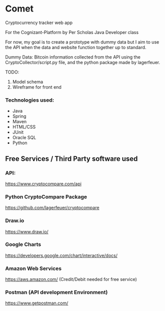 # Comet

Cryptocurrency tracker web app

For the Cognizant-Platform by Per Scholas Java Developer class

For now, my goal is to create a prototype with dummy data but I aim to use the API when the data and website function together up to standard.

Dummy Data: Bitcoin information collected from the API using the CryptoCollector/script.py file, and the python package made by lagerfeuer.

TODO:
1. Model schema
2. Wireframe for front end

### Technologies used:
* Java
* Spring
* Maven
* HTML/CSS
* JUnit
* Oracle SQL
* Python

## Free Services / Third Party software used

### API:
https://www.cryptocompare.com/api

### Python CryptoCompare Package
https://github.com/lagerfeuer/cryptocompare

### Draw.io
https://www.draw.io/

### Google Charts
https://developers.google.com/chart/interactive/docs/

### Amazon Web Services
https://aws.amazon.com/ (Credit/Debit needed for free service)

### Postman (API development Environment)
https://www.getpostman.com/